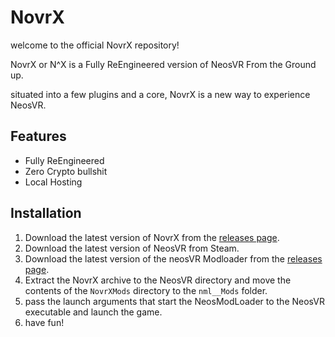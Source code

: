 # NovrX

welcome to the official NovrX repository!


NovrX or N^X is a Fully ReEngineered version of NeosVR From the Ground up.

situated into a few plugins and a core, NovrX is a new way to experience NeosVR.


## Features

- Fully ReEngineered
- Zero Crypto bullshit
- Local Hosting


## Installation

1. Download the latest version of NovrX from the [releases page](https://github.com/charlie-sans/NovrX/releases).
2. Download the latest version of NeosVR from Steam.
3. Download the latest version of the neosVR Modloader from the [releases page](https://github.com/NeosModLoader/NeosModLoader/releases).
4. Extract the NovrX archive to the NeosVR directory and move the contents of the `NovrXMods` directory to the `nml__Mods` folder.
5. pass the launch arguments that start the NeosModLoader to the NeosVR executable and launch the game.
6. have fun!